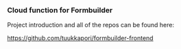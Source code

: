 ### Cloud function for Formbuilder

Project introduction and all of the repos can be found here:

https://github.com/tuukkapori/formbuilder-frontend
